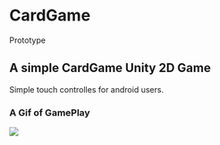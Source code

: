 # CardGame
Prototype
## A simple CardGame Unity 2D Game
Simple touch controlles for android users.

### A Gif of GamePlay
<img src="https://github.com/Anoop114/CardGame/blob/main/CardGame/Recordings/Record.gif">
